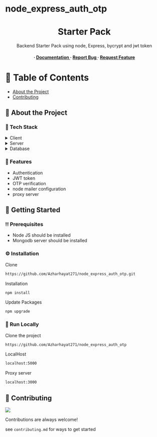 # node_express_auth_otp
<div align='center'>

<h1>Starter Pack</h1>
<p>Backend Starter Pack using node, Express, bycrypt and jwt token</p>

<h4> <span> · </span> <a href="https://github.com/Azharhayat271/node_express_auth_otp/blob/master/README.md"> Documentation </a> <span> · </span> <a href="https://github.com/Azharhayat271/node_express_auth_otp/issues"> Report Bug </a> <span> · </span> <a href="https://github.com/Azharhayat271/node_express_auth_otp/issues"> Request Feature </a> </h4>


</div>

# :notebook_with_decorative_cover: Table of Contents

- [About the Project](#star2-about-the-project)
- [Contributing](#wave-contributing)


## :star2: About the Project
### :space_invader: Tech Stack
<details> <summary>Client</summary> <ul>
<li><a href="">Node JS</a></li>
</ul> </details>
<details> <summary>Server</summary> <ul>
<li><a href="">Express</a></li>
</ul> </details>
<details> <summary>Database</summary> <ul>
<li><a href="">MongoDb</a></li>
</ul> </details>

### :dart: Features
- Authentication
- JWT token
- OTP verification
- node mailer configuration
- proxy server


## :toolbox: Getting Started

### :bangbang: Prerequisites

- Node JS should be installed
- Mongodb server should be installed


### :gear: Installation

Clone
```bash
https://github.com/Azharhayat271/node_express_auth_otp.git
```
Installation
```bash
npm install
```
Update Packages
```bash
npm upgrade
```


### :running: Run Locally

Clone the project

```bash
https://github.com/Azharhayat271/node_express_auth_otp
```
LocalHost
```bash
localhost:5000
```
Proxy server
```bash
localhost:3000
```


## :wave: Contributing

<a href="https://github.com/Azharhayat271/node_express_auth_otp/graphs/contributors"> <img src="https://contrib.rocks/image?repo=Louis3797/awesome-readme-template" /> </a>

Contributions are always welcome!

see `contributing.md` for ways to get started
